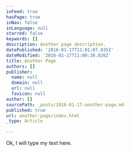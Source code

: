 ```yaml
---
inFeed: true
hasPage: true
inNav: false
inLanguage: null
starred: false
keywords: []
description: Another page description.
datePublished: '2016-01-17T11:01:07.035Z'
dateModified: '2016-01-17T11:00:38.026Z'
title: Another Page
authors: []
publisher:
  name: null
  domain: null
  url: null
  favicon: null
author: []
sourcePath: _posts/2016-01-17-another-page.md
published: true
url: another-page/index.html
_type: Article

---
```

Ok, I will type my text here.